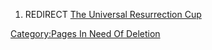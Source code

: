 1.  REDIRECT [The Universal Resurrection
    Cup](The_Universal_Resurrection_Cup "wikilink")

[Category:Pages In Need Of
Deletion](Category:Pages_In_Need_Of_Deletion "wikilink")